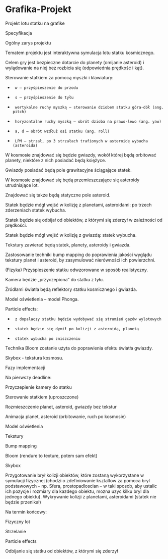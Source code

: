 # Grafika-Projekt
Projekt lotu statku na grafike

Specyfikacja 

Ogólny zarys projektu 

Tematem projektu jest interaktywna symulacja lotu statku kosmicznego. 

Celem gry jest bezpieczne dotarcie do planety (omijanie asteroid) i wylądowanie na niej bez rozbicia się (odpowiednia prędkość i kąt). 

 Sterowanie statkiem za pomocą myszki i klawiatury: 

-  	   w – przyśpieszenie do przodu 

-  	   s – przyśpieszenie do tyłu 

-      wertykalne ruchy myszką – sterowanie dziobem statku góra-dół (ang. pitch) 

-      horyzontalne ruchy myszką – obrót dzioba na prawo-lewo (ang. yaw) 

-      a, d – obrót wzdłuż osi statku (ang. roll) 

-      LPM – strzał, po 3 strzałach trafionych w asteroidę wybucha (asteroida) 

 

 

  

W kosmosie znajdować się będzie gwiazdy, wokół której będą orbitować planety, niektóre z nich posiadać będą księżyce. 

Gwiazdy posiadać będą pole grawitacyjne ściągające statek. 

W kosmosie znajdować się będą przemieszczające się asteroidy utrudniające lot. 

Znajdować się także będą statyczne pole asteroid. 

Statek będzie mógł wejść w kolizję z planetami, asteroidami: po trzech zderzeniach statek wybucha. 

Statek będzie się odbijał od obiektów, z którymi się zderzył w zależności od prędkości. 

Statek będzie mógł wejść w kolizję z gwiazdą: statek wybucha. 

Tekstury zawierać będą statek, planety, asteroidy i gwiazda. 

Zastosowanie techniki bump mapping do poprawienia jakości wyglądu tekstury planet i asteroid, by zasymulować nierówności ich powierzchni. 

(Fizyka) Przyśpieszenie statku odwzorowane w sposób realistyczny. 

Kamera będzie „przyczepiona” do statku z tyłu. 

Źródłami światła będą reflektory statku kosmicznego i gwiazda. 

Model oświetlenia – model Phonga. 

Particle effects: 

-      z dopalaczy statku będzie wydobywać się strumień gazów wylotowych 

-      statek będzie się dymił po kolizji z asteroidą, planetą 

-      statek wybucha po zniszczeniu 

 

Technika Bloom zostanie użyta do poprawienia efektu światła gwiazdy. 

Skybox - tekstura kosmosu. 

 

 

 

Fazy implementacji 

Na pierwszy deadline: 

Przyczepienie kamery do statku 

Sterowanie statkiem (uproszczone) 

Rozmieszczenie planet, asteroid, gwiazdy bez tekstur 

Animacja planet, asteroid (orbitowanie, ruch po kosmosie) 

Model oświetlenia 

Tekstury 

Bump mapping 

Bloom (rendure to texture, potem sam efekt) 

Skybox 

Przygotowanie brył kolizji obiektów, które zostaną wykorzystane w symulacji fizycznej (chodzi o zdefiniowanie ksztaltow za pomoca bryl podstawowych – np. Sfera, prostopadloscian – w taki sposob, aby ustalic ich pozycje i rozmiary dla kazdego obiektu, mozna uzyc kilku bryl dla jednego obiektu). Wykrywanie kolizji z planetami, asteroidami (statek nie będzie przenikał) 




Na termin końcowy: 

Fizyczny lot 

Strzelanie 

Particle effects 

Odbijanie się statku od obiektów, z którymi się zderzył 
